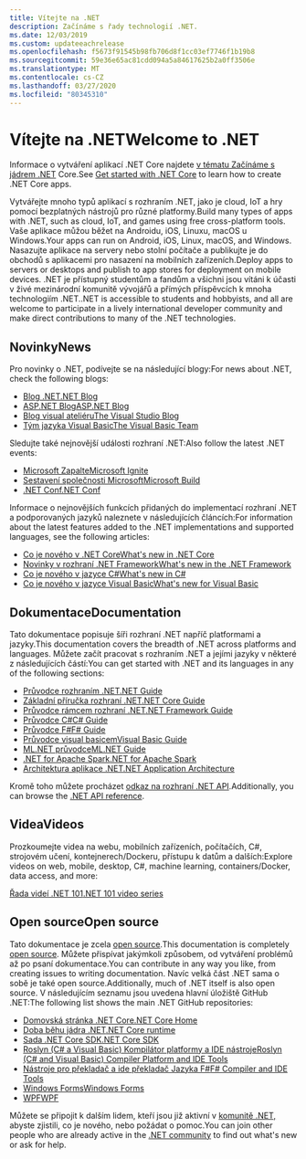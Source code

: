 ```yaml
---
title: Vítejte na .NET
description: Začínáme s řady technologií .NET.
ms.date: 12/03/2019
ms.custom: updateeachrelease
ms.openlocfilehash: f5673f91545b98fb706d8f1cc03ef7746f1b19b8
ms.sourcegitcommit: 59e36e65ac81cdd094a5a84617625b2a0ff3506e
ms.translationtype: MT
ms.contentlocale: cs-CZ
ms.lasthandoff: 03/27/2020
ms.locfileid: "80345310"
---
```

# <a name="welcome-to-net"></a><span data-ttu-id="56e62-103">Vítejte na .NET</span><span class="sxs-lookup"><span data-stu-id="56e62-103">Welcome to .NET</span></span>

<span data-ttu-id="56e62-104">Informace o vytváření aplikací .NET Core najdete [v tématu Začínáme s jádrem .NET](core/get-started.md) Core.</span><span class="sxs-lookup"><span data-stu-id="56e62-104">See [Get started with .NET Core](core/get-started.md) to learn how to create .NET Core apps.</span></span>

<span data-ttu-id="56e62-105">Vytvářejte mnoho typů aplikací s rozhraním .NET, jako je cloud, IoT a hry pomocí bezplatných nástrojů pro různé platformy.</span><span class="sxs-lookup"><span data-stu-id="56e62-105">Build many types of apps with .NET, such as cloud, IoT, and games using free cross-platform tools.</span></span> <span data-ttu-id="56e62-106">Vaše aplikace můžou běžet na Androidu, iOS, Linuxu, macOS u Windows.</span><span class="sxs-lookup"><span data-stu-id="56e62-106">Your apps can run on Android, iOS, Linux, macOS, and Windows.</span></span> <span data-ttu-id="56e62-107">Nasazujte aplikace na servery nebo stolní počítače a publikujte je do obchodů s aplikacemi pro nasazení na mobilních zařízeních.</span><span class="sxs-lookup"><span data-stu-id="56e62-107">Deploy apps to servers or desktops and publish to app stores for deployment on mobile devices.</span></span> <span data-ttu-id="56e62-108">.NET je přístupný studentům a fandům a všichni jsou vítáni k účasti v živé mezinárodní komunitě vývojářů a přímých příspěvcích k mnoha technologiím .NET.</span><span class="sxs-lookup"><span data-stu-id="56e62-108">.NET is accessible to students and hobbyists, and all are welcome to participate in a lively international developer community and make direct contributions to many of the .NET technologies.</span></span>

## <a name="news"></a><span data-ttu-id="56e62-109">Novinky</span><span class="sxs-lookup"><span data-stu-id="56e62-109">News</span></span>

<span data-ttu-id="56e62-110">Pro novinky o .NET, podívejte se na následující blogy:</span><span class="sxs-lookup"><span data-stu-id="56e62-110">For news about .NET, check the following blogs:</span></span>

- [<span data-ttu-id="56e62-111">Blog .NET</span><span class="sxs-lookup"><span data-stu-id="56e62-111">.NET Blog</span></span>](https://devblogs.microsoft.com/dotnet/)
- [<span data-ttu-id="56e62-112">ASP.NET Blog</span><span class="sxs-lookup"><span data-stu-id="56e62-112">ASP.NET Blog</span></span>](https://devblogs.microsoft.com/aspnet/)
- [<span data-ttu-id="56e62-113">Blog visual ateliéru</span><span class="sxs-lookup"><span data-stu-id="56e62-113">The Visual Studio Blog</span></span>](https://devblogs.microsoft.com/visualstudio/)
- [<span data-ttu-id="56e62-114">Tým jazyka Visual Basic</span><span class="sxs-lookup"><span data-stu-id="56e62-114">The Visual Basic Team</span></span>](https://devblogs.microsoft.com/vbteam/)

<span data-ttu-id="56e62-115">Sledujte také nejnovější události rozhraní .NET:</span><span class="sxs-lookup"><span data-stu-id="56e62-115">Also follow the latest .NET events:</span></span>

- [<span data-ttu-id="56e62-116">Microsoft Zapalte</span><span class="sxs-lookup"><span data-stu-id="56e62-116">Microsoft Ignite</span></span>](https://www.microsoft.com/ignite)
- [<span data-ttu-id="56e62-117">Sestavení společnosti Microsoft</span><span class="sxs-lookup"><span data-stu-id="56e62-117">Microsoft Build</span></span>](https://www.microsoft.com/build)
- [<span data-ttu-id="56e62-118">.NET Conf</span><span class="sxs-lookup"><span data-stu-id="56e62-118">.NET Conf</span></span>](https://www.dotnetconf.net/)

<span data-ttu-id="56e62-119">Informace o nejnovějších funkcích přidaných do implementací rozhraní .NET a podporovaných jazyků naleznete v následujících článcích:</span><span class="sxs-lookup"><span data-stu-id="56e62-119">For information about the latest features added to the .NET implementations and supported languages, see the following articles:</span></span>

- [<span data-ttu-id="56e62-120">Co je nového v .NET Core</span><span class="sxs-lookup"><span data-stu-id="56e62-120">What's new in .NET Core</span></span>](core/whats-new/index.md)
- [<span data-ttu-id="56e62-121">Novinky v rozhraní .NET Framework</span><span class="sxs-lookup"><span data-stu-id="56e62-121">What's new in the .NET Framework</span></span>](framework/whats-new/index.md)
- [<span data-ttu-id="56e62-122">Co je nového v jazyce C#</span><span class="sxs-lookup"><span data-stu-id="56e62-122">What's new in C#</span></span>](csharp/whats-new/index.md)
- [<span data-ttu-id="56e62-123">Co je nového v jazyce Visual Basic</span><span class="sxs-lookup"><span data-stu-id="56e62-123">What's new for Visual Basic</span></span>](visual-basic/getting-started/whats-new.md)

## <a name="documentation"></a><span data-ttu-id="56e62-124">Dokumentace</span><span class="sxs-lookup"><span data-stu-id="56e62-124">Documentation</span></span>

<span data-ttu-id="56e62-125">Tato dokumentace popisuje šíři rozhraní .NET napříč platformami a jazyky.</span><span class="sxs-lookup"><span data-stu-id="56e62-125">This documentation covers the breadth of .NET across platforms and languages.</span></span> <span data-ttu-id="56e62-126">Můžete začít pracovat s rozhraním .NET a jejími jazyky v některé z následujících částí:</span><span class="sxs-lookup"><span data-stu-id="56e62-126">You can get started with .NET and its languages in any of the following sections:</span></span>

- [<span data-ttu-id="56e62-127">Průvodce rozhraním .NET</span><span class="sxs-lookup"><span data-stu-id="56e62-127">.NET Guide</span></span>](standard/index.md)
- [<span data-ttu-id="56e62-128">Základní příručka rozhraní .NET</span><span class="sxs-lookup"><span data-stu-id="56e62-128">.NET Core Guide</span></span>](core/index.yml)
- [<span data-ttu-id="56e62-129">Průvodce rámcem rozhraní .NET</span><span class="sxs-lookup"><span data-stu-id="56e62-129">.NET Framework Guide</span></span>](framework/index.yml)
- [<span data-ttu-id="56e62-130">Průvodce C#</span><span class="sxs-lookup"><span data-stu-id="56e62-130">C# Guide</span></span>](csharp/index.yml)
- [<span data-ttu-id="56e62-131">Průvodce F#</span><span class="sxs-lookup"><span data-stu-id="56e62-131">F# Guide</span></span>](fsharp/index.yml)
- [<span data-ttu-id="56e62-132">Průvodce visual basicem</span><span class="sxs-lookup"><span data-stu-id="56e62-132">Visual Basic Guide</span></span>](visual-basic/index.yml)
- [<span data-ttu-id="56e62-133">ML.NET průvodce</span><span class="sxs-lookup"><span data-stu-id="56e62-133">ML.NET Guide</span></span>](machine-learning/index.yml)
- [<span data-ttu-id="56e62-134">.NET for Apache Spark</span><span class="sxs-lookup"><span data-stu-id="56e62-134">.NET for Apache Spark</span></span>](spark/index.yml)
- [<span data-ttu-id="56e62-135">Architektura aplikace .NET</span><span class="sxs-lookup"><span data-stu-id="56e62-135">.NET Application Architecture</span></span>](architecture/index.yml)

<span data-ttu-id="56e62-136">Kromě toho můžete procházet [odkaz na rozhraní .NET API](/dotnet/api).</span><span class="sxs-lookup"><span data-stu-id="56e62-136">Additionally, you can browse the [.NET API reference](/dotnet/api).</span></span>

## <a name="videos"></a><span data-ttu-id="56e62-137">Videa</span><span class="sxs-lookup"><span data-stu-id="56e62-137">Videos</span></span>

<span data-ttu-id="56e62-138">Prozkoumejte videa na webu, mobilních zařízeních, počítačích, C#, strojovém učení, kontejnerech/Dockeru, přístupu k datům a dalších:</span><span class="sxs-lookup"><span data-stu-id="56e62-138">Explore videos on web, mobile, desktop, C#, machine learning, containers/Docker, data access, and more:</span></span>

[<span data-ttu-id="56e62-139">Řada videí .NET 101</span><span class="sxs-lookup"><span data-stu-id="56e62-139">.NET 101 video series</span></span>](https://dotnet.microsoft.com/learn/videos)

## <a name="open-source"></a><span data-ttu-id="56e62-140">Open source</span><span class="sxs-lookup"><span data-stu-id="56e62-140">Open source</span></span>

<span data-ttu-id="56e62-141">Tato dokumentace je zcela [open source](https://github.com/dotnet/docs).</span><span class="sxs-lookup"><span data-stu-id="56e62-141">This documentation is completely [open source](https://github.com/dotnet/docs).</span></span> <span data-ttu-id="56e62-142">Můžete přispívat jakýmkoli způsobem, od vytváření problémů až po psaní dokumentace.</span><span class="sxs-lookup"><span data-stu-id="56e62-142">You can contribute in any way you like, from creating issues to writing documentation.</span></span> <span data-ttu-id="56e62-143">Navíc velká část .NET sama o sobě je také open source.</span><span class="sxs-lookup"><span data-stu-id="56e62-143">Additionally, much of .NET itself is also open source.</span></span> <span data-ttu-id="56e62-144">V následujícím seznamu jsou uvedena hlavní úložiště GitHub .NET:</span><span class="sxs-lookup"><span data-stu-id="56e62-144">The following list shows the main .NET GitHub repositories:</span></span>

- [<span data-ttu-id="56e62-145">Domovská stránka .NET Core</span><span class="sxs-lookup"><span data-stu-id="56e62-145">.NET Core Home</span></span>](https://github.com/dotnet/core)
- [<span data-ttu-id="56e62-146">Doba běhu jádra .NET</span><span class="sxs-lookup"><span data-stu-id="56e62-146">.NET Core runtime</span></span>](https://github.com/dotnet/runtime)
- [<span data-ttu-id="56e62-147">Sada .NET Core SDK</span><span class="sxs-lookup"><span data-stu-id="56e62-147">.NET Core SDK</span></span>](https://github.com/dotnet/sdk)
- [<span data-ttu-id="56e62-148">Roslyn (C# a Visual Basic) Kompilátor platformy a IDE nástroje</span><span class="sxs-lookup"><span data-stu-id="56e62-148">Roslyn (C# and Visual Basic) Compiler Platform and IDE Tools</span></span>](https://github.com/dotnet/roslyn)
- [<span data-ttu-id="56e62-149">Nástroje pro překladač a ide překladač Jazyka F#</span><span class="sxs-lookup"><span data-stu-id="56e62-149">F# Compiler and IDE Tools</span></span>](https://github.com/dotnet/fsharp)
- [<span data-ttu-id="56e62-150">Windows Forms</span><span class="sxs-lookup"><span data-stu-id="56e62-150">Windows Forms</span></span>](https://github.com/dotnet/winforms)
- [<span data-ttu-id="56e62-151">WPF</span><span class="sxs-lookup"><span data-stu-id="56e62-151">WPF</span></span>](https://github.com/dotnet/wpf)

<span data-ttu-id="56e62-152">Můžete se připojit k dalším lidem, kteří jsou již aktivní v [komunitě .NET,](https://dotnet.microsoft.com/platform/community) abyste zjistili, co je nového, nebo požádat o pomoc.</span><span class="sxs-lookup"><span data-stu-id="56e62-152">You can join other people who are already active in the [.NET community](https://dotnet.microsoft.com/platform/community) to find out what's new or ask for help.</span></span>
